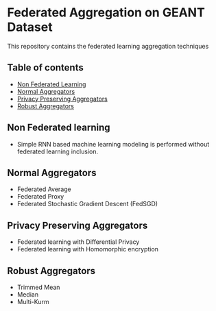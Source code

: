 # Federated Aggregation on GEANT Dataset
This repository contains the federated learning aggregation techniques


## Table of contents
* [Non Federated Learning](#non-federated-learning)
* [Normal Aggregators](#normal-aggregators)
* [Privacy Preserving Aggregators](#privacy-preserving-aggregators)
* [Robust Aggregators](#robust-aggregators)


## Non Federated learning
- Simple RNN based machine learning modeling is performed without federated learning inclusion.


## Normal Aggregators
- Federated Average
- Federated Proxy
- Federated Stochastic Gradient Descent (FedSGD)

## Privacy Preserving Aggregators
- Federated learning with Differential Privacy
- Federated learning with Homomorphic encryption

## Robust Aggregators
- Trimmed Mean
- Median
- Multi-Kurm

